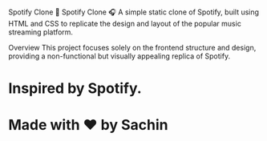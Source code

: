 Spotify Clone 🎵
Spotify Clone 🎧
A simple static clone of Spotify, built using HTML and CSS to replicate the design and layout of the popular music streaming platform.

Overview
This project focuses solely on the frontend structure and design, providing a non-functional but visually appealing replica of Spotify.

# Inspired by Spotify.
# Made with ❤️ by Sachin